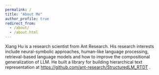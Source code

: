 ```yaml
---
permalink: /
title: "About Me"
author_profile: true
redirect_from: 
  - /about/
  - /about.html
---
```



Xiang Hu is a research scientist from Ant Research. His research interests include neural-symbolic approaches, human-like language processing, retrieval-based language models and how to improve the compositional generalization of LLM. He built a library for building hierarchical text representation at https://github.com/ant-research/StructuredLM_RTDT .